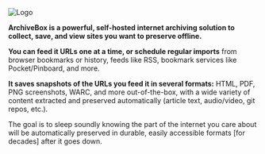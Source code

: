 ![Logo](https://i.imgur.com/5B48E3N.png)

**ArchiveBox is a powerful, self-hosted internet archiving solution to collect, save, and view sites you want to preserve offline.**

**You can feed it URLs one at a time, or schedule regular imports** from browser bookmarks or history, feeds like RSS, bookmark services like Pocket/Pinboard, and more. 

**It saves snapshots of the URLs you feed it in several formats:** HTML, PDF, PNG screenshots, WARC, and more out-of-the-box, with a wide variety of content extracted and preserved automatically (article text, audio/video, git repos, etc.). 

The goal is to sleep soundly knowing the part of the internet you care about will be automatically preserved in durable, easily accessible formats [for decades] after it goes down.
